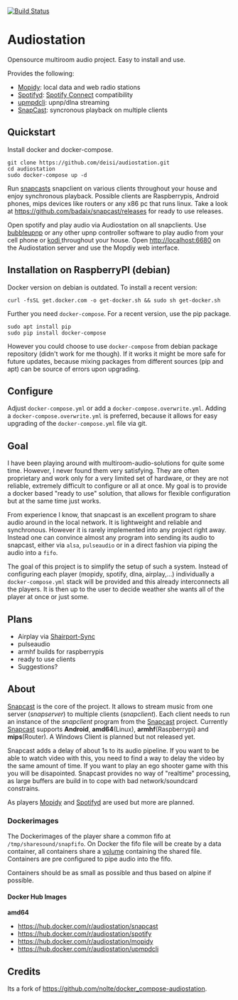 [![Build Status](https://travis-ci.org/deisi/audiostation.svg?branch=master)](https://travis-ci.org/deisi/audiostation)

# Audiostation

Opensource multiroom audio project. Easy to install and use.

Provides the following:
- [Mopidy](https://www.mopidy.com/): local data and web radio stations
- [Spotifyd](https://github.com/Spotifyd/spotifyd): [Spotify
Connect](https://www.spotify.com/de/connect/) compatibility
- [upmpdcli](https://www.lesbonscomptes.com/upmpdcli/): upnp/dlna streaming
- [SnapCast](https://github.com/badaix/snapcast): syncronous playback on multiple clients

## Quickstart
Install docker and docker-compose.
```
git clone https://github.com/deisi/audiostation.git
cd audiostation
sudo docker-compose up -d
```

Run [snapcasts](https://github.com/badaix/snapcast) snapclient on various
clients throughout your house and enjoy synchronous playback. Possible clients
are Raspberrypis, Android phones, mips devices like routers or any x86 pc that
runs linux. Take a look at https://github.com/badaix/snapcast/releases for ready
to use releases.

Open spotify and play audio via Audiostation on all snapclients. Use
[bubbleupnp](https://play.google.com/store/apps/details?id=com.bubblesoft.android.bubbleupnp&hl=de)
or any other upnp controller software to play audio from your cell phone or [
kodi ](https://kodi.tv/) throughout your house. Open
[http://localhost:6680](http://localhost:6680) on the Audiostation server and
use the Mopdiy web interface.

## Installation on RaspberryPI (debian)
Docker version on debian is outdated. To install a recent version:
```
curl -fsSL get.docker.com -o get-docker.sh && sudo sh get-docker.sh
```

Further you need `docker-compose`. For a recent version, use the pip package.
```
sudo apt install pip
sudo pip install docker-compose
```

However you could choose to use `docker-compose` from debian package repository
(didn't work for me though). If it works it might be more safe for future
updates, because mixing packages from different sources (pip and apt) can be
source of errors upon upgrading.

## Configure
Adjust `docker-compose.yml` or add a `docker-compose.overwrite.yml`. Adding a
`docker-compose.overwrite.yml` is preferred, because it allows for easy upgrading
of the `docker-compose.yml` file via git.

## Goal

I have been playing around with multiroom-audio-solutions for quite some time.
However, I never found them very satisfying. They are often proprietary and work
only for a very limited set of hardware, or they are not reliable, extremely
difficult to configure or all at once. My goal is to provide a docker based
"ready to use" solution, that allows for flexible configuration but at the same
time just works.

From experience I know, that snapcast is an excellent program to share audio
around in the local network. It is lightweight and reliable and synchronous.
However it is rarely implemented into any project right away. Instead one can
convince almost any program into sending its audio to snapcast, either via
`alsa`, `pulseaudio` or in a direct fashion via piping the audio into a `fifo`.

The goal of this project is to simplify the setup of such a system. Instead of
configuring each player (mopidy, spotify, dlna, airplay,...) individually a
`docker-compose.yml` stack will be provided and this already interconnects all
the players. It is then up to the user to decide weather she wants all of the
player at once or just some.

## Plans

- Airplay via [Shairport-Sync](https://github.com/mikebrady/shairport-sync) 
- pulseaudio
- armhf builds for raspberrypis
- ready to use clients
- Suggestions?


## About

[Snapcast](https://github.com/badaix/snapcast) is the core of the
project. It allows to stream music from one server (*snapserver*) to multiple
clients (*snapclient*). Each client needs to run an instance of the *snapclient*
program from the [Snapcast](https://github.com/badaix/snapcast) project.
Currently [Snapcast](https://github.com/badaix/snapcasst) supports **Android**,
**amd64**(Linux), **armhf**(Raspberrypi) and **mips**(Router). A Windows Client
is planned but not released yet.

Snapcast adds a delay of about 1s to its audio pipeline. If you want to be able
to watch video with this, you need to find a way to delay the video by the same
amount of time. If you want to play an ego shooter game with this you will be
disapointed. Snapcast provides no way of "realtime" processing, as large buffers
are build in to cope with bad network/soundcard constrains.

As players [Mopidy](https://www.mopidy.com/) and
[Spotifyd](https://github.com/Spotifyd/spotifyd) are used but more are planned. 


### Dockerimages

The Dockerimages of the player share a common fifo at
`/tmp/sharesound/snapfifo`. On Docker the fifo file will be create by a data
container, all containers share a
[volume](https://docs.docker.com/compose/compose-file/#volumes) containing the
shared file. Containers are pre configured to pipe audio into the fifo.

Containers should be as small as possible and thus based on alpine if possible. 

#### Docker Hub Images

**amd64**
- https://hub.docker.com/r/audiostation/snapcast
- https://hub.docker.com/r/audiostation/spotify
- https://hub.docker.com/r/audiostation/mopidy
- https://hub.docker.com/r/audiostation/upmpdcli


## Credits
Its a fork of https://github.com/nolte/docker_compose-audiostation.
